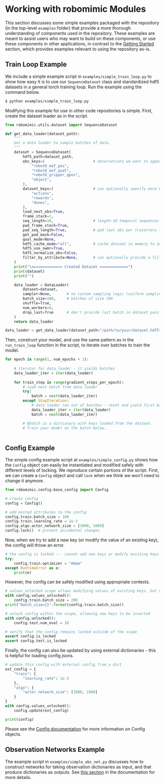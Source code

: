 # Working with robomimic Modules

This section discusses some simple examples packaged with the repository (in the top-level `examples` folder) that provide a more thorough understanding of components used in the repository. These examples are meant to assist users who may want to build on these components, or use these components in other applications, in contrast to the [Getting Started](./quickstart.html) section, which provides examples relevant to using the repository as-is.

## Train Loop Example

We include a simple example script in `examples/simple_train_loop.py` to show how easy it is to use our `SequenceDataset` class and standardized hdf5 datasets in a general torch training loop. Run the example using the command below.

```sh
$ python examples/simple_train_loop.py
```

Modifying this example for use in other code repositories is simple. First, create the dataset loader as in the script.

```python
from robomimic.utils.dataset import SequenceDataset

def get_data_loader(dataset_path):
    """
    Get a data loader to sample batches of data.
    """
    dataset = SequenceDataset(
        hdf5_path=dataset_path,
        obs_keys=(                      # observations we want to appear in batches
            "robot0_eef_pos", 
            "robot0_eef_quat", 
            "robot0_gripper_qpos", 
            "object",
        ),
        dataset_keys=(                  # can optionally specify more keys here if they should appear in batches
            "actions", 
            "rewards", 
            "dones",
        ),
        load_next_obs=True,
        frame_stack=1,
        seq_length=10,                  # length-10 temporal sequences
        pad_frame_stack=True,
        pad_seq_length=True,            # pad last obs per trajectory to ensure all sequences are sampled
        get_pad_mask=False,
        goal_mode=None,
        hdf5_cache_mode="all",          # cache dataset in memory to avoid repeated file i/o
        hdf5_use_swmr=True,
        hdf5_normalize_obs=False,
        filter_by_attribute=None,       # can optionally provide a filter key here
    )
    print("\n============= Created Dataset =============")
    print(dataset)
    print("")

    data_loader = DataLoader(
        dataset=dataset,
        sampler=None,       # no custom sampling logic (uniform sampling)
        batch_size=100,     # batches of size 100
        shuffle=True,
        num_workers=0,
        drop_last=True      # don't provide last batch in dataset pass if it's less than 100 in size
    )
    return data_loader

data_loader = get_data_loader(dataset_path="/path/to/your/dataset.hdf5")
```

Then, construct your model, and use the same pattern as in the `run_train_loop` function in the script, to iterate over batches to train the model.

```python
for epoch in range(1, num_epochs + 1):
  
    # iterator for data_loader - it yields batches
    data_loader_iter = iter(data_loader)
    
    for train_step in range(gradient_steps_per_epoch):
        # load next batch from data loader
        try:
            batch = next(data_loader_iter)
        except StopIteration:
            # data loader ran out of batches - reset and yield first batch
            data_loader_iter = iter(data_loader)
            batch = next(data_loader_iter)

        # @batch is a dictionary with keys loaded from the dataset.
        # Train your model on the batch below.
    
```



## Config Example

The simple config example script at `examples/simple_config.py` shows how the `Config` object can easily be instantiated and modified safely with different levels of locking. We reproduce certain portions of the script. First, we can create a `Config` object and call `lock` when we think we won't need to change it anymore.

```python
from robomimic.config.base_config import Config

# create config
config = Config()

# add nested attributes to the config
config.train.batch_size = 100
config.train.learning_rate = 1e-3
config.algo.actor_network_size = [1000, 1000]
config.lock()  # prevent accidental changes
```

Now, when we try to add a new key (or modify the value of an existing key), the config will throw an error.

```python
# the config is locked --- cannot add new keys or modify existing keys
try:
    config.train.optimizer = "Adam"
except RuntimeError as e:
    print(e)
```

However, the config can be safely modified using appropriate contexts.

```python
# values_unlocked scope allows modifying values of existing keys, but not adding keys
with config.values_unlocked():
    config.train.batch_size = 200
print("batch_size={}".format(config.train.batch_size))

# unlock config within the scope, allowing new keys to be inserted
with config.unlocked():
    config.test.num_eval = 10

# verify that the config remains locked outside of the scope
assert config.is_locked
assert config.test.is_locked
```

Finally, the config can also be updated by using external dictionaries - this is helpful for loading config jsons.

```python
# update this config with external config from a dict
ext_config = {
    "train": {
        "learning_rate": 1e-3
    },
    "algo": {
        "actor_network_size": [1000, 1000]
    }
}
with config.values_unlocked():
    config.update(ext_config)

print(config)
```

Please see the [Config documentation](../modules/configs.html) for more information on Config objects.



## Observation Networks Example

The example script in `examples/simple_obs_net.py` discusses how to construct networks for taking observation dictionaries as input, and that produce dictionaries as outputs. See [this section](../modules/models.html#observation-encoder-and-decoder) in the documentation for more details.